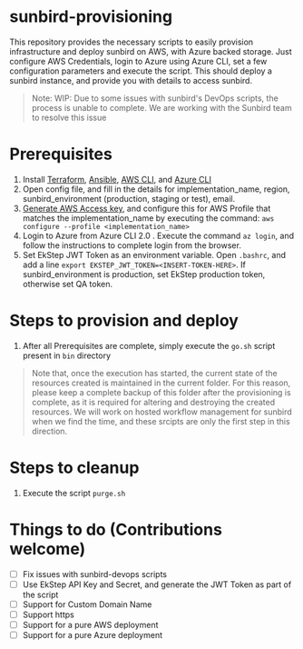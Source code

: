 # sunbird-provisioning

This repository provides the necessary scripts to easily provision infrastructure and deploy sunbird on AWS, with Azure backed storage. Just configure AWS Credentials, login to Azure using Azure CLI, set a few configuration parameters and execute the script. This should deploy a sunbird instance, and provide you with details to access sunbird.

> Note: WIP: Due to some issues with sunbird's DevOps scripts, the process is unable to complete. We are working with the Sunbird team to resolve this issue

# Prerequisites
1. Install [Terraform](https://www.terraform.io/intro/getting-started/install.html), [Ansible](https://docs.ansible.com/ansible/latest/installation_guide/intro_installation.html), [AWS CLI](https://docs.aws.amazon.com/cli/latest/userguide/installing.html), and [Azure CLI](https://docs.microsoft.com/en-us/cli/azure/install-azure-cli?view=azure-cli-latest)
1. Open config file, and fill in the details for implementation_name, region, sunbird_environment (production, staging or test), email.
1. [Generate AWS Access key](https://docs.aws.amazon.com/general/latest/gr/aws-sec-cred-types.html#access-keys-and-secret-access-keys), and configure this for AWS Profile that matches the implementation_name by executing the command: `aws configure --profile <implementation_name>`
1. Login to Azure from Azure CLI 2.0 . Execute the command `az login`, and follow the instructions to complete login from the browser.
1. Set EkStep JWT Token as an environment variable. Open `.bashrc`, and add a line `export EKSTEP_JWT_TOKEN=<INSERT-TOKEN-HERE>`. If sunbird_environment is production, set EkStep production token, otherwise set QA token.


# Steps to provision and deploy
1. After all Prerequisites are complete, simply execute the `go.sh` script present in `bin` directory

> Note that, once the execution has started, the current state of the resources created is maintained in the current folder. For this reason, please keep a complete backup of this folder after the provisioning is complete, as it is required for altering and destroying the created resources. We will work on hosted workflow management for sunbird when we find the time, and these srcipts are only the first step in this direction.

# Steps to cleanup
1. Execute the script `purge.sh`

# Things to do (Contributions welcome)
- [ ] Fix issues with sunbird-devops scripts
- [ ] Use EkStep API Key and Secret, and generate the JWT Token as part of the script
- [ ] Support for Custom Domain Name
- [ ] Support https
- [ ] Support for a pure AWS deployment
- [ ] Support for a pure Azure deployment
